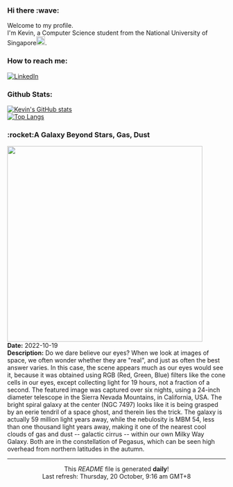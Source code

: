 <h3>Hi there :wave:</h3>

Welcome to my profile.   
I'm Kevin, a Computer Science student from the National University of Singapore<img src="https://img.icons8.com/color/96/000000/singapore-circular.png" width="20px"/>.</p>

<h3>How to reach me: </h3>
<a href="https://www.linkedin.com/in/kevin-foong/"><img alt="LinkedIn" src="https://img.shields.io/badge/linkedin-%230077B5.svg?&style=for-the-badge&logo=linkedin&logoColor=white" /></a> 

<h3>Github Stats: </h3> 

[![Kevin's GitHub stats](https://github-readme-stats.vercel.app/api?username=kevin9foong&theme=tokyonight)](https://github.com/anuraghazra/github-readme-stats) <br/>
[![Top Langs](https://github-readme-stats.vercel.app/api/top-langs/?username=kevin9foong&layout=compact&theme=tokyonight)](https://github.com/anuraghazra/github-readme-stats)

<h3>:rocket:A Galaxy Beyond Stars, Gas, Dust</h3> 
<img width="450" src="https:&#x2F;&#x2F;apod.nasa.gov&#x2F;apod&#x2F;image&#x2F;2210&#x2F;Ngc7497Cirrus_Trottier_2976.jpg" /><br/>
<b>Date:</b> 2022-10-19<br/>
<b>Description:</b> Do we dare believe our eyes?  When we look at images of space, we often wonder whether they are &quot;real&quot;, and just as often the best answer varies.  In this case, the scene appears much as our eyes would see it, because it was obtained using  RGB (Red, Green, Blue) filters like the cone cells in our eyes, except collecting light for 19 hours, not a fraction of a second.  The featured image was captured over six nights, using a 24-inch diameter telescope in the Sierra Nevada Mountains, in California, USA. The bright spiral galaxy at the center (NGC 7497) looks like it is being grasped by an eerie tendril of a space ghost, and therein lies the trick. The galaxy is actually 59 million light years away, while the nebulosity is MBM 54, less than one thousand light years away, making it one of the nearest cool clouds of gas and dust -- galactic cirrus -- within our own Milky Way Galaxy.  Both are in the constellation of Pegasus, which can be seen high overhead from northern latitudes in the autumn.<br/>

------------
<p align="center">This <i>README</i> file is generated <b>daily</b>!</br>
Last refresh: Thursday, 20 October, 9:16 am GMT+8<br />